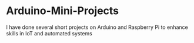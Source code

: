 # Arduino-Mini-Projects
I have done several short projects on Arduino and Raspberry Pi to enhance skills in IoT and automated systems
